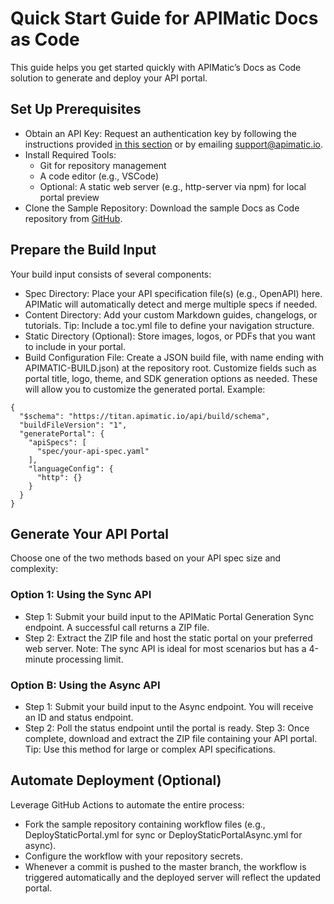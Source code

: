 # Quick Start Guide for APIMatic Docs as Code
This guide helps you get started quickly with APIMatic’s Docs as Code solution to generate and deploy your API portal.
## Set Up Prerequisites
- Obtain an API Key:
Request an authentication key by following the instructions provided [in this section](https://docs.apimatic.io/account-management/obtaining-auth-keys/) or by emailing support@apimatic.io.
-	Install Required Tools:
	- Git for repository management
  	- A code editor (e.g., VSCode)
	- Optional: A static web server (e.g., http-server via npm) for local portal preview
- Clone the Sample Repository:
Download the sample Docs as Code repository from [GitHub](https://github.com/apimatic/static-portal-workflow).
## Prepare the Build Input
Your build input consists of several components:
-	Spec Directory:
Place your API specification file(s) (e.g., OpenAPI) here. APIMatic will automatically detect and merge multiple specs if needed.
-	Content Directory:
Add your custom Markdown guides, changelogs, or tutorials.
Tip: Include a toc.yml file to define your navigation structure.
-	Static Directory (Optional):
Store images, logos, or PDFs that you want to include in your portal.
-	Build Configuration File:
Create a JSON build file, with name ending with APIMATIC-BUILD.json) at the repository root. Customize fields such as portal title, logo, theme, and SDK generation options as needed. These will allow you to customize the generated portal.
Example:
```
{
  "$schema": "https://titan.apimatic.io/api/build/schema",
  "buildFileVersion": "1",
  "generatePortal": {
    "apiSpecs": [
      "spec/your-api-spec.yaml"
    ],
    "languageConfig": {
      "http": {}
    }
  }
}
```
## Generate Your API Portal
Choose one of the two methods based on your API spec size and complexity:

### Option 1: Using the Sync API
- Step 1:
Submit your build input to the APIMatic Portal Generation Sync endpoint. A successful call returns a ZIP file.
- Step 2:
Extract the ZIP file and host the static portal on your preferred web server.
Note: The sync API is ideal for most scenarios but has a 4-minute processing limit.

### Option B: Using the Async API
- Step 1:
Submit your build input to the Async endpoint. You will receive an ID and status endpoint.
- Step 2:
Poll the status endpoint until the portal is ready.
Step 3:
Once complete, download and extract the ZIP file containing your API portal.
Tip: Use this method for large or complex API specifications.

## Automate Deployment (Optional)
Leverage GitHub Actions to automate the entire process:
- Fork the sample repository containing workflow files (e.g., DeployStaticPortal.yml for sync or DeployStaticPortalAsync.yml for async).
- Configure the workflow with your repository secrets.
- Whenever a commit is pushed to the master branch, the workflow is triggered automatically and the deployed server will reflect the updated portal.
